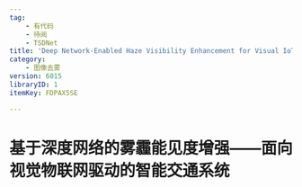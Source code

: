 ```yaml
---
tag:
    - 有代码
    - 待阅
    - TSDNet
title: 'Deep Network-Enabled Haze Visibility Enhancement for Visual IoT-Driven Intelligent Transportation Systems'
category:
    - 图像去雾
version: 6015
libraryID: 1
itemKey: FDPAX5SE

---
```

# 基于深度网络的雾霾能见度增强——面向视觉物联网驱动的智能交通系统
